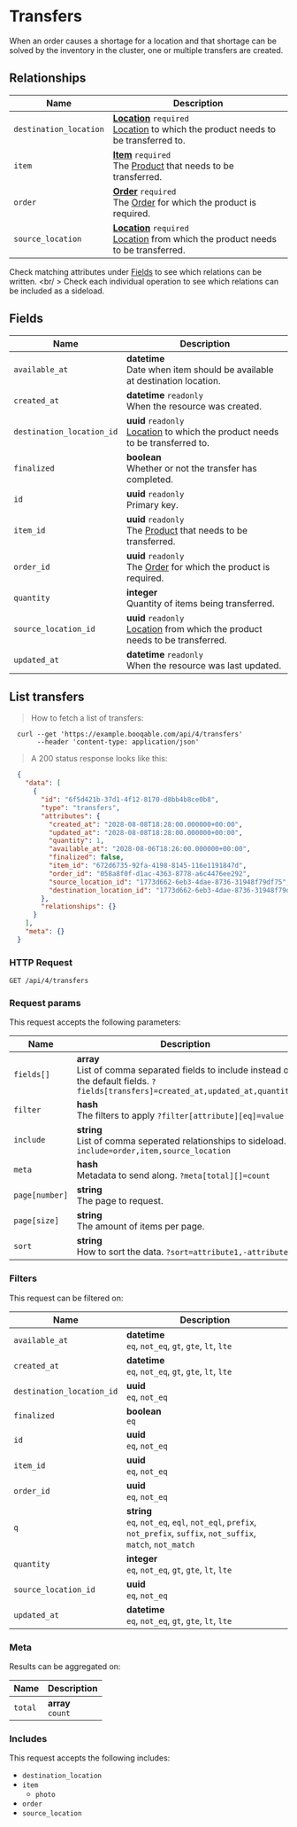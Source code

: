 # Transfers

When an order causes a shortage for a location and that shortage can be
solved by the inventory in the cluster, one or multiple transfers are created.

## Relationships
Name | Description
-- | --
`destination_location` | **[Location](#locations)** `required`<br>[Location](#locations) to which the product needs to be transferred to. 
`item` | **[Item](#items)** `required`<br>The [Product](#products) that needs to be transferred. 
`order` | **[Order](#orders)** `required`<br>The [Order](#orders) for which the product is required. 
`source_location` | **[Location](#locations)** `required`<br>[Location](#locations) from which the product needs to be transferred. 


Check matching attributes under [Fields](#transfers-fields) to see which relations can be written.
<br/ >
Check each individual operation to see which relations can be included as a sideload.
## Fields

 Name | Description
-- | --
`available_at` | **datetime** <br>Date when item should be available at destination location. 
`created_at` | **datetime** `readonly`<br>When the resource was created.
`destination_location_id` | **uuid** `readonly`<br>[Location](#locations) to which the product needs to be transferred to. 
`finalized` | **boolean** <br>Whether or not the transfer has completed. 
`id` | **uuid** `readonly`<br>Primary key.
`item_id` | **uuid** `readonly`<br>The [Product](#products) that needs to be transferred. 
`order_id` | **uuid** `readonly`<br>The [Order](#orders) for which the product is required. 
`quantity` | **integer** <br>Quantity of items being transferred. 
`source_location_id` | **uuid** `readonly`<br>[Location](#locations) from which the product needs to be transferred. 
`updated_at` | **datetime** `readonly`<br>When the resource was last updated.


## List transfers


> How to fetch a list of transfers:

```shell
  curl --get 'https://example.booqable.com/api/4/transfers'
       --header 'content-type: application/json'
```

> A 200 status response looks like this:

```json
  {
    "data": [
      {
        "id": "6f5d421b-37d1-4f12-8170-d8bb4b8ce0b8",
        "type": "transfers",
        "attributes": {
          "created_at": "2028-08-08T18:28:00.000000+00:00",
          "updated_at": "2028-08-08T18:28:00.000000+00:00",
          "quantity": 1,
          "available_at": "2028-08-06T18:26:00.000000+00:00",
          "finalized": false,
          "item_id": "672d6735-92fa-4198-8145-116e1191847d",
          "order_id": "058a8f0f-d1ac-4363-8778-a6c4476ee292",
          "source_location_id": "1773d662-6eb3-4dae-8736-31948f79df75",
          "destination_location_id": "1773d662-6eb3-4dae-8736-31948f79df75"
        },
        "relationships": {}
      }
    ],
    "meta": {}
  }
```

### HTTP Request

`GET /api/4/transfers`

### Request params

This request accepts the following parameters:

Name | Description
-- | --
`fields[]` | **array** <br>List of comma separated fields to include instead of the default fields. `?fields[transfers]=created_at,updated_at,quantity`
`filter` | **hash** <br>The filters to apply `?filter[attribute][eq]=value`
`include` | **string** <br>List of comma seperated relationships to sideload. `?include=order,item,source_location`
`meta` | **hash** <br>Metadata to send along. `?meta[total][]=count`
`page[number]` | **string** <br>The page to request.
`page[size]` | **string** <br>The amount of items per page.
`sort` | **string** <br>How to sort the data. `?sort=attribute1,-attribute2`


### Filters

This request can be filtered on:

Name | Description
-- | --
`available_at` | **datetime** <br>`eq`, `not_eq`, `gt`, `gte`, `lt`, `lte`
`created_at` | **datetime** <br>`eq`, `not_eq`, `gt`, `gte`, `lt`, `lte`
`destination_location_id` | **uuid** <br>`eq`, `not_eq`
`finalized` | **boolean** <br>`eq`
`id` | **uuid** <br>`eq`, `not_eq`
`item_id` | **uuid** <br>`eq`, `not_eq`
`order_id` | **uuid** <br>`eq`, `not_eq`
`q` | **string** <br>`eq`, `not_eq`, `eql`, `not_eql`, `prefix`, `not_prefix`, `suffix`, `not_suffix`, `match`, `not_match`
`quantity` | **integer** <br>`eq`, `not_eq`, `gt`, `gte`, `lt`, `lte`
`source_location_id` | **uuid** <br>`eq`, `not_eq`
`updated_at` | **datetime** <br>`eq`, `not_eq`, `gt`, `gte`, `lt`, `lte`


### Meta

Results can be aggregated on:

Name | Description
-- | --
`total` | **array** <br>`count`


### Includes

This request accepts the following includes:

<ul>
  <li><code>destination_location</code></li>
  <li>
    <code>item</code>
    <ul>
      <li><code>photo</code></li>
    </ul>
  </li>
  <li><code>order</code></li>
  <li><code>source_location</code></li>
</ul>

